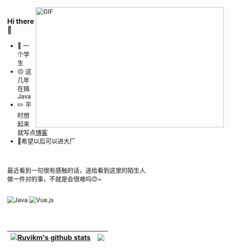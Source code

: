 <img align="right" alt="GIF" src="https://github.com/abhisheknaiidu/abhisheknaiidu/blob/master/code.gif?raw=true" width="438" height="280" />

### Hi there 👋
- 🤣 一个学生
- 😣 这几年在搞Java
- ✏️ 平时想起来就写点[博客](https://ruvikm.github.io/)
- 💪希望以后可以进大厂

<br>
<br>
最近看到一句很有感触的话，送给看到这里的陌生人
<br>
做一件对的事，不就是会很难吗😊~
<br>
<br>

![Java](https://img.shields.io/badge/Java-1.8-orange?style=flat-square&logo=Java) ![Vue.js](https://img.shields.io/badge/-Vue.js-%232c3e50?style=flat-square&logo=vuedotjs)


<br>
<br>

|<a href="https://github.com/Ruvik"><img align="center" src="https://github-readme-stats.vercel.app/api?username=Ruvikm&show_icons=true&include_all_commits=true&hide_border=true" alt="Ruvikm's github stats" /></a>|<a href="https://github.com/Ruvik"><img align="center" src="https://github-readme-stats.vercel.app/api/top-langs/?username=Ruvikm&layout=compact&theme=buefy&hide_border=true" /></a>|
|--|--|
